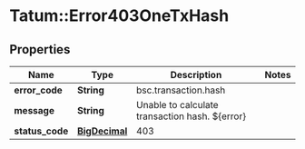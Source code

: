 # Tatum::Error403OneTxHash

## Properties
Name | Type | Description | Notes
------------ | ------------- | ------------- | -------------
**error_code** | **String** | bsc.transaction.hash | 
**message** | **String** | Unable to calculate transaction hash. ${error} | 
**status_code** | [**BigDecimal**](BigDecimal.md) | 403 | 

